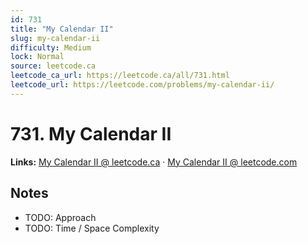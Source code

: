 ```yaml
--- 
id: 731
title: "My Calendar II"
slug: my-calendar-ii
difficulty: Medium
lock: Normal
source: leetcode.ca
leetcode_ca_url: https://leetcode.ca/all/731.html
leetcode_url: https://leetcode.com/problems/my-calendar-ii/
---
```


# 731. My Calendar II

**Links:** [My Calendar II @ leetcode.ca](https://leetcode.ca/all/731.html) · [My Calendar II @ leetcode.com](https://leetcode.com/problems/my-calendar-ii/)

## Notes
- TODO: Approach
- TODO: Time / Space Complexity
